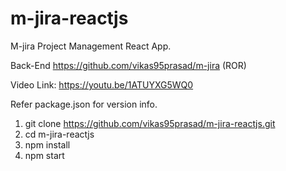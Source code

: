 # m-jira-reactjs
M-jira Project Management React App.

Back-End https://github.com/vikas95prasad/m-jira (ROR)

Video Link: https://youtu.be/1ATUYXG5WQ0

Refer package.json for version info.

1. git clone https://github.com/vikas95prasad/m-jira-reactjs.git
2. cd m-jira-reactjs
3. npm install
4. npm start
